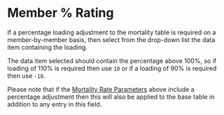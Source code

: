 # Member % Rating

If a percentage loading adjustment to the mortality table is required on
a member-by-member basis, then select from the drop-down list the data
item containing the loading.

The data item selected should contain the percentage above 100%, so if
loading of 110% is required then use `10` or if a loading of 90% is
required then use `-10`.

Please note that if the [Mortality Rate Parameters](bases+dpost.md)
above include a percentage adjustment then this will also be applied to
the base table in addition to any entry in this field.
